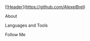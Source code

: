 [[!Header](https://github.com/AlexeiBrel/AlexeiBrel/blob/main/assest/gif.gif)](https://github.com/AlexeiBrel)

About

Languages and Tools

Follow Me

 